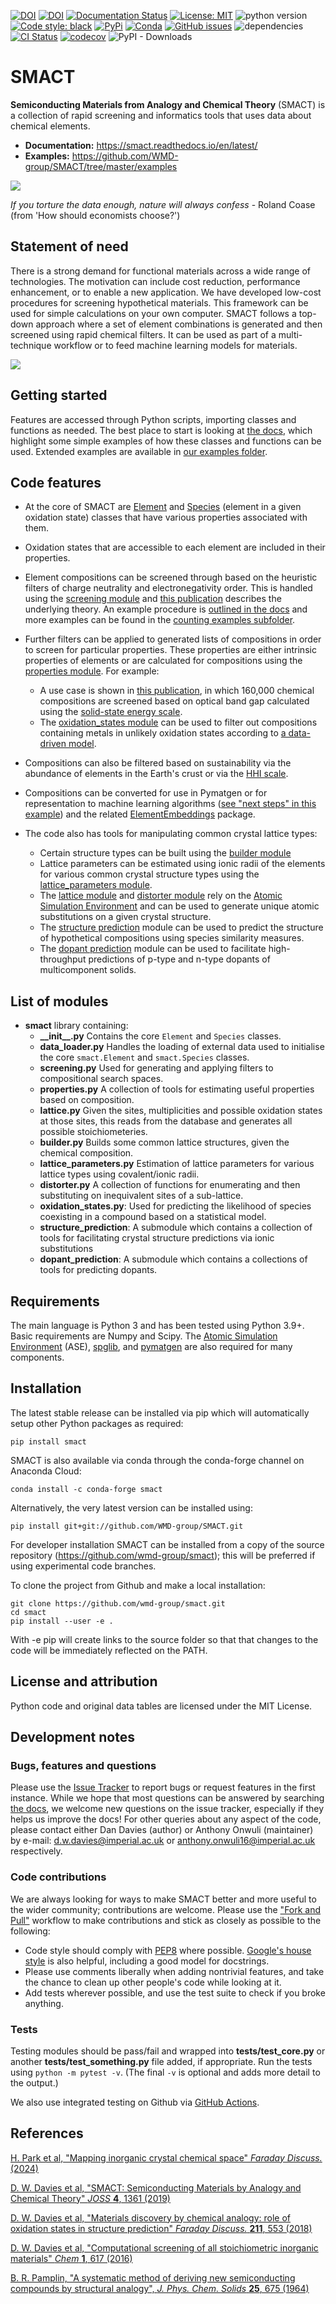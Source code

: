 [![DOI](http://joss.theoj.org/papers/10.21105/joss.01361/status.svg)](https://doi.org/10.21105/joss.01361)
[![DOI](https://zenodo.org/badge/DOI/10.5281/zenodo.5553202.svg)](https://doi.org/10.5281/zenodo.5553202)
[![Documentation Status](https://readthedocs.org/projects/smact/badge/?version=latest)](http://smact.readthedocs.org/en/latest/?badge=latest)
[![License: MIT](https://img.shields.io/badge/License-MIT-yellow.svg)](https://opensource.org/licenses/MIT)
![python version](https://img.shields.io/pypi/pyversions/smact)
[![Code style: black](https://img.shields.io/badge/code%20style-black-000000.svg)](https://github.com/psf/black)
[![PyPi](https://img.shields.io/pypi/v/smact)](https://pypi.org/project/SMACT/)
[![Conda](https://anaconda.org/conda-forge/smact/badges/version.svg)](https://anaconda.org/conda-forge/smact)
[![GitHub issues](https://img.shields.io/github/issues-raw/WMD-Group/SMACT)](https://github.com/WMD-group/SMACT/issues)
![dependencies](https://img.shields.io/librariesio/release/pypi/smact)
[![CI Status](https://github.com/WMD-group/SMACT/actions/workflows/ci.yml/badge.svg)](https://github.com/WMD-group/SMACT/actions/workflows/ci.yml)
[![codecov](https://codecov.io/gh/WMD-group/SMACT/branch/master/graph/badge.svg?token=UtgVxjoYNP)](https://codecov.io/gh/WMD-group/SMACT)
![PyPI - Downloads](https://img.shields.io/pypi/dm/smact)

SMACT
=====

**Semiconducting Materials from Analogy and Chemical Theory** (SMACT) is a collection of rapid screening and informatics tools that uses data about chemical elements.

- **Documentation:** https://smact.readthedocs.io/en/latest/
- **Examples:** https://github.com/WMD-group/SMACT/tree/master/examples

![](SMACT.png)

*If you torture the data enough, nature will always confess* - Roland Coase (from 'How should economists choose?')

Statement of need
--------
There is a strong demand for functional materials across a wide range of technologies. The motivation can include cost reduction, performance enhancement, or to enable a new application. We have developed low-cost procedures for screening hypothetical materials. This framework can be used for simple calculations on your own computer. SMACT follows a top-down approach where a set of element combinations is generated and then screened using rapid chemical filters. It can be used as part of a multi-technique workflow or to feed machine learning models for materials.

![](smact_simple.gif)

Getting started
-----
Features are accessed through Python scripts, importing classes and functions as needed.
The best place to start is looking at [the docs](https://smact.readthedocs.io/en/latest/), which highlight some simple examples of how these classes and functions can be used.
Extended examples are available in [our examples folder](https://github.com/WMD-group/SMACT/tree/master/examples).

Code features
--------
- At the core of SMACT are [Element](https://smact.readthedocs.io/en/latest/smact.html#smact.Element) and [Species](https://smact.readthedocs.io/en/latest/smact.html#smact.Species) (element in a given oxidation state) classes that have various properties associated with them. 

- Oxidation states that are accessible to each element are included in their properties.

- Element compositions can be screened through based on the heuristic filters of charge neutrality and electronegativity order. This is handled using the [screening module](https://smact.readthedocs.io/en/latest/smact.screening.html) and [this publication](https://www.cell.com/chem/fulltext/S2451-9294(16)30155-3) describes the underlying theory. An example procedure is [outlined in the docs](https://smact.readthedocs.io/en/latest/examples.html#neutral-combinations) and more examples can be found in the [counting examples subfolder](https://github.com/WMD-group/SMACT/tree/master/examples/Counting).

- Further filters can be applied to generated lists of compositions in order to screen for particular properties. These properties are either intrinsic properties of elements or are calculated for compositions using the [properties module](https://smact.readthedocs.io/en/latest/smact.properties.html). For example: 
  - A use case is shown in [this publication](https://pubs.rsc.org/en/content/articlehtml/2018/sc/c7sc03961a), in which 160,000 chemical compositions are screened based on optical band gap calculated using the [solid-state energy scale](https://www.sciencedirect.com/science/article/pii/S0022459615300888).
  - The [oxidation_states module](https://smact.readthedocs.io/en/latest/smact.oxidation_states.html) can be used to filter out compositions containing metals in unlikely oxidation states according to [a data-driven model](https://pubs.rsc.org/en/content/articlelanding/2018/fd/c8fd00032h#!divAbstract).

- Compositions can also be filtered based on sustainability via the abundance of elements in the Earth's crust or via the [HHI scale](https://pubs.acs.org/doi/10.1021/cm400893e). 

- Compositions can be converted for use in Pymatgen or for representation to machine learning algorithms ([see "next steps" in this example](https://github.com/WMD-group/SMACT/blob/master/examples/Counting/Generate_compositions_lists.ipynb)) and the related [ElementEmbeddings](https://github.com/WMD-group/ElementEmbeddings) package.

- The code also has tools for manipulating common crystal lattice types: 
  - Certain structure types can be built using the [builder module](https://smact.readthedocs.io/en/latest/smact.builder.html)
  - Lattice parameters can be estimated using ionic radii of the elements for various common crystal structure types using the [lattice_parameters module](https://smact.readthedocs.io/en/latest/smact.lattice_parameters.html).
  - The [lattice module](https://smact.readthedocs.io/en/latest/smact.lattice.html) and [distorter module](https://smact.readthedocs.io/en/latest/smact.distorter.html) rely on the [Atomic Simulation Environment](https://wiki.fysik.dtu.dk/ase/) and can be used to generate unique atomic substitutions on a given crystal structure.
  - The [structure  prediction](https://smact.readthedocs.io/en/latest/smact.structure_prediction.html) module can be used to predict the structure of hypothetical compositions using species similarity measures.
  - The [dopant prediction](https://smact.readthedocs.io/en/latest/smact.dopant_prediction.html) module can be used to facilitate high-throughput predictions of p-type and n-type dopants of multicomponent solids.

List of modules
-------
* **smact** library containing:
  * **\_\_init\_\_.py** Contains the core `Element` and `Species` classes.
  *  **data_loader.py** Handles the loading of external data used to initialise the core `smact.Element` and `smact.Species` classes.
  *  **screening.py** Used for generating and applying filters to compositional search spaces.
  *  **properties.py** A collection of tools for estimating useful properties based on composition.
  * **lattice.py** Given the sites, multiplicities and possible oxidation states
    at those sites, this reads from the database and generates all possible
    stoichiometeries.
  * **builder.py** Builds some common lattice structures, given the chemical
    composition.
  * **lattice_parameters.py** Estimation of lattice parameters for various lattice types using covalent/ionic radii.
  * **distorter.py** A collection of functions for enumerating and then
    substituting on inequivalent sites of a sub-lattice.
  * **oxidation_states.py**: Used for predicting the likelihood of species coexisting in a compound based on a statistical model.
  * **structure_prediction**: A submodule which contains a collection of tools for facilitating crystal structure predictions via ionic substitutions
  * **dopant_prediction**: A submodule which contains a collections of tools for predicting dopants.

Requirements
------------
The main language is Python 3 and has been tested using Python 3.9+.
Basic requirements are Numpy and Scipy.
The [Atomic Simulation Environment](https://wiki.fysik.dtu.dk/ase) (ASE),  [spglib](http://atztogo.github.io/spglib), and [pymatgen](www.pymatgen.org) are also required for many components.

Installation
------------
The latest stable release can be installed via pip which will automatically setup other Python packages as required:

    pip install smact  

SMACT is also available via conda through the conda-forge channel on Anaconda Cloud:

```
conda install -c conda-forge smact
```

Alternatively, the very latest version can be installed using:

    pip install git+git://github.com/WMD-group/SMACT.git

For developer installation SMACT can be installed from a copy of the source
repository (https://github.com/wmd-group/smact); this will be preferred if using experimental code branches.

To clone the project from Github and make a local installation:

    git clone https://github.com/wmd-group/smact.git
    cd smact
    pip install --user -e .

With -e pip will create links to the source folder so that that changes
to the code will be immediately reflected on the PATH.


License and attribution
-----------------------

Python code and original data tables are licensed under the MIT License.

Development notes
-----------------

### Bugs, features and questions
Please use the [Issue Tracker](https://github.com/WMD-group/smact/issues) to report bugs or request features in the first instance. While we hope that most questions can be answered by searching [the docs](https://smact.readthedocs.io/en/latest/), we welcome new questions on the issue tracker, especially if they helps us improve the docs! For other queries about any aspect of the code, please contact either Dan Davies (author) or Anthony Onwuli (maintainer) by e-mail: d.w.davies@imperial.ac.uk or anthony.onwuli16@imperial.ac.uk respectively.

### Code contributions
We are always looking for ways to make SMACT better and more useful to the wider community; contributions are welcome. Please use the ["Fork and Pull"](https://guides.github.com/activities/forking/) workflow to make contributions and stick as closely as possible to the following:

- Code style should comply with [PEP8](http://www.python.org/dev/peps/pep-0008) where possible. [Google's house style](https://google.github.io/styleguide/pyguide.html) is also helpful, including a good model for docstrings.
- Please use comments liberally when adding nontrivial features, and take the chance to clean up other people's code while looking at it.
- Add tests wherever possible, and use the test suite to check if you broke anything.

### Tests
Testing modules should be pass/fail and wrapped into **tests/test_core.py** or another **tests/test_something.py** file added, if appropriate. 
Run the tests using `python -m pytest -v`.
(The final `-v` is optional and adds more detail to the output.)

We also use integrated testing on Github via [GitHub Actions](hhttps://github.com/features/actions).

References
----------

[H. Park et al,
"Mapping inorganic crystal chemical space" *Faraday Discuss.* (2024)](https://pubs.rsc.org/en/content/articlelanding/2024/fd/d4fd00063c)

[D. W. Davies et al,
"SMACT: Semiconducting Materials by Analogy and Chemical Theory" *JOSS* **4**, 1361 (2019)](https://joss.theoj.org/papers/7efd2f2ad60d25bdccee3fbd3fc11448)

[D. W. Davies et al,
"Materials discovery by chemical analogy: role of oxidation states in structure prediction" *Faraday Discuss.* **211**, 553 (2018)](https://pubs.rsc.org/en/Content/ArticleLanding/2018/FD/C8FD00032H)

[D. W. Davies et al,
"Computational screening of all stoichiometric inorganic materials" *Chem* **1**, 617 (2016)](http://www.cell.com/chem/abstract/S2451-9294(16)30155-3)

[B. R. Pamplin, "A systematic method of deriving new semiconducting
compounds by structural analogy", *J. Phys. Chem. Solids*
**25**, 675 (1964)](http://www.sciencedirect.com/science/article/pii/0022369764901763)